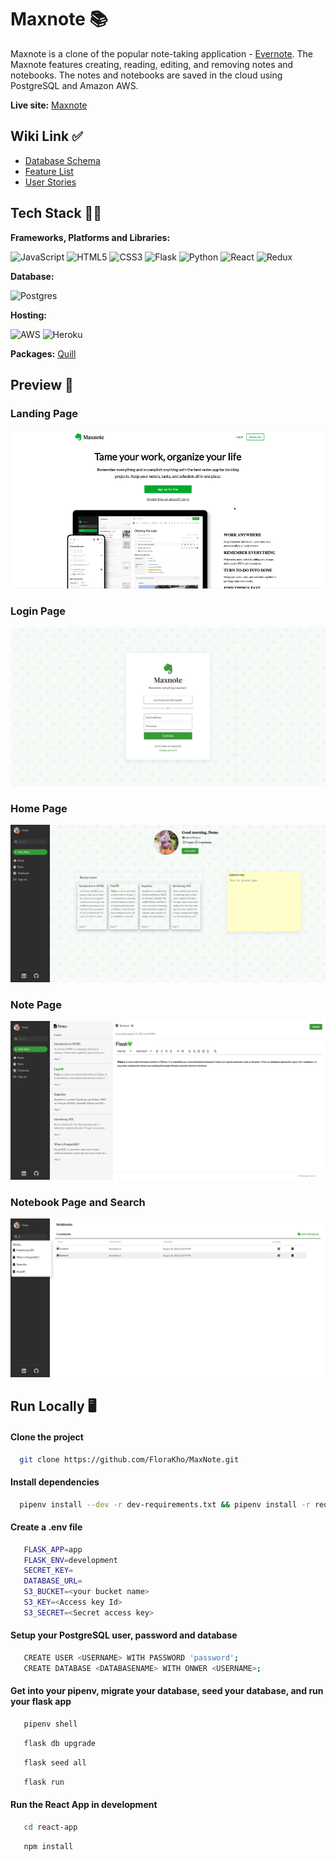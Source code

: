
# Maxnote 📚 

Maxnote is a clone of the popular note-taking application - [Evernote](https://evernote.com/). The Maxnote features creating, reading, editing, and removing notes and notebooks. The notes and notebooks are saved in the cloud using PostgreSQL and Amazon AWS.

**Live site:**  [Maxnote](https://maxnote.herokuapp.com/) 

## Wiki Link  ✅

* [Database Schema](https://github.com/FloraKho/MaxNote/wiki/Database-Schema)
* [Feature List](https://github.com/FloraKho/MaxNote/wiki/Feature-List)
* [User Stories](https://github.com/FloraKho/MaxNote/wiki/User-Stories)



## Tech Stack 👩‍💻 

**Frameworks, Platforms and Libraries:**

![JavaScript](https://img.shields.io/badge/javascript-%23323330.svg?style=for-the-badge&logo=javascript&logoColor=%23F7DF1E) ![HTML5](https://img.shields.io/badge/html5-%23E34F26.svg?style=for-the-badge&logo=html5&logoColor=white) ![CSS3](https://img.shields.io/badge/css3-%231572B6.svg?style=for-the-badge&logo=css3&logoColor=white) ![Flask](https://img.shields.io/badge/flask-%23000.svg?style=for-the-badge&logo=flask&logoColor=white) ![Python](https://img.shields.io/badge/python-3670A0?style=for-the-badge&logo=python&logoColor=ffdd54) ![React](https://img.shields.io/badge/react-%2320232a.svg?style=for-the-badge&logo=react&logoColor=%2361DAFB) ![Redux](https://img.shields.io/badge/redux-%23593d88.svg?style=for-the-badge&logo=redux&logoColor=white)

**Database:**

![Postgres](https://img.shields.io/badge/postgres-%23316192.svg?style=for-the-badge&logo=postgresql&logoColor=white)

**Hosting:** 

![AWS](https://img.shields.io/badge/AWS-%23FF9900.svg?style=for-the-badge&logo=amazon-aws&logoColor=white) ![Heroku](https://img.shields.io/badge/heroku-%23430098.svg?style=for-the-badge&logo=heroku&logoColor=white)

**Packages:**
[Quill](https://github.com/quilljs/quill) 


## Preview 💚
### Landing Page
![LandingPage](./react-app/public/images/LandingPage.gif)

### Login Page
![LoginPage](./react-app/public/images/Login.png)

### Home Page
![HomePage](./react-app/public/images/HomePage.png)

### Note Page
![NotePage](./react-app/public/images/NotePage.png)

### Notebook Page and Search
![NotebookPage](./react-app/public/images/NotebookPage.png)


## Run Locally 🖥

#### Clone the project

```bash
  git clone https://github.com/FloraKho/MaxNote.git
```

#### Install dependencies

```bash
  pipenv install --dev -r dev-requirements.txt && pipenv install -r requirements.txt
```

#### Create a **.env** file 
```bash
   FLASK_APP=app
   FLASK_ENV=development
   SECRET_KEY=
   DATABASE_URL=
   S3_BUCKET=<your bucket name>
   S3_KEY=<Access key Id>
   S3_SECRET=<Secret access key>
```

#### Setup your PostgreSQL user, password and database
```bash
   CREATE USER <USERNAME> WITH PASSWORD 'password';
   CREATE DATABASE <DATABASENAME> WITH ONWER <USERNAME>;
```

#### Get into your pipenv, migrate your database, seed your database, and run your flask app


```bash
   pipenv shell
```

```bash
   flask db upgrade
```

```bash
   flask seed all
```

```bash
   flask run
```

#### Run the React App in development
```bash
   cd react-app
```
```bash
   npm install
```




